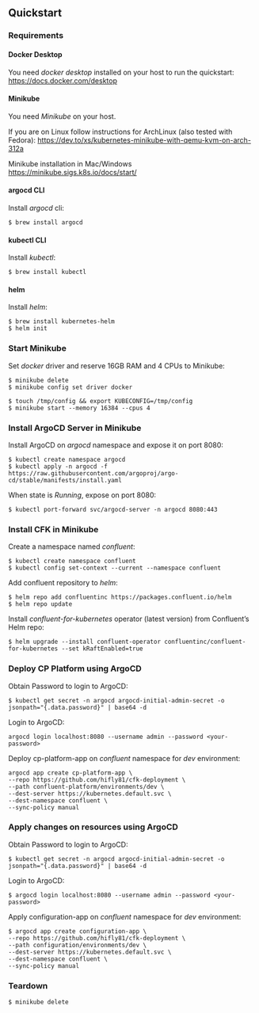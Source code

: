 ## Quickstart

### Requirements 

#### Docker Desktop 

You need _docker desktop_ installed on your host to run the quickstart: https://docs.docker.com/desktop

#### Minikube

You need _Minikube_ on your host. 

If you are on Linux follow instructions for ArchLinux (also tested with Fedora):
https://dev.to/xs/kubernetes-minikube-with-qemu-kvm-on-arch-312a

Minikube installation in Mac/Windows
https://minikube.sigs.k8s.io/docs/start/

#### argocd CLI

Install _argocd_ cli: 

```
$ brew install argocd
```

#### kubectl CLI

Install _kubectl_:

```
$ brew install kubectl
```

#### helm

Install _helm_:

```
$ brew install kubernetes-helm
$ helm init
```


### Start Minikube

Set _docker_ driver and reserve 16GB RAM and 4 CPUs to Minikube:

```
$ minikube delete
$ minikube config set driver docker

$ touch /tmp/config && export KUBECONFIG=/tmp/config
$ minikube start --memory 16384 --cpus 4
```

### Install ArgoCD Server in Minikube

Install ArgoCD on _argocd_ namespace and expose it on port 8080:

```
$ kubectl create namespace argocd
$ kubectl apply -n argocd -f https://raw.githubusercontent.com/argoproj/argo-cd/stable/manifests/install.yaml
```

When state is _Running_, expose on port 8080:

```
$ kubectl port-forward svc/argocd-server -n argocd 8080:443
```

### Install CFK in Minikube

Create a namespace named _confluent_:

```
$ kubectl create namespace confluent
$ kubectl config set-context --current --namespace confluent
```

Add confluent repository to _helm_:

```
$ helm repo add confluentinc https://packages.confluent.io/helm
$ helm repo update
```

Install _confluent-for-kubernetes_ operator (latest version) from Confluent’s Helm repo:

```
$ helm upgrade --install confluent-operator confluentinc/confluent-for-kubernetes --set kRaftEnabled=true
```

### Deploy CP Platform using ArgoCD

Obtain Password to login to ArgoCD:

```
$ kubectl get secret -n argocd argocd-initial-admin-secret -o jsonpath="{.data.password}" | base64 -d
```

Login to ArgoCD:

```
argocd login localhost:8080 --username admin --password <your-password>
```

Deploy cp-platform-app on _confluent_ namespace for _dev_ environment:

```
argocd app create cp-platform-app \
--repo https://github.com/hifly81/cfk-deployment \
--path confluent-platform/environments/dev \
--dest-server https://kubernetes.default.svc \
--dest-namespace confluent \
--sync-policy manual
```

### Apply changes on resources using ArgoCD

Obtain Password to login to ArgoCD:

```
$ kubectl get secret -n argocd argocd-initial-admin-secret -o jsonpath="{.data.password}" | base64 -d
```

Login to ArgoCD:

```
$ argocd login localhost:8080 --username admin --password <your-password>
```

Apply configuration-app on _confluent_ namespace for _dev_ environment:

```
$ argocd app create configuration-app \
--repo https://github.com/hifly81/cfk-deployment \
--path configuration/environments/dev \
--dest-server https://kubernetes.default.svc \
--dest-namespace confluent \
--sync-policy manual
```

### Teardown

```
$ minikube delete
```